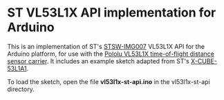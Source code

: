 # ST VL53L1X API implementation for Arduino

This is an implementation of ST's [STSW-IMG007][api] VL53L1X API for the Arduino platform, for use with the [Pololu VL53L1X time-of-flight distance sensor carrier][product]. It includes an example sketch adapted from ST's [X-CUBE-53L1A1][exp].

To load the sketch, open the file **vl53l1x-st-api.ino** in the vl53l1x-st-api directory.

[product]: https://www.pololu.com/product/3415
[api]: http://www.st.com/content/st_com/en/products/embedded-software/proximity-sensors-software/stsw-img007.html
[exp]: http://www.st.com/content/st_com/en/products/ecosystems/stm32-open-development-environment/stm32cube-expansion-software/stm32-ode-sense-sw/x-cube-53l1a1.html
